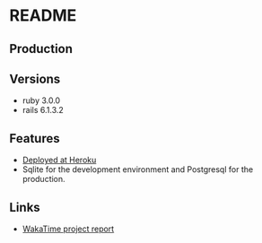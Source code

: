 # README

## Production



## Versions

- ruby 3.0.0
- rails 6.1.3.2

## Features

- [Deployed at Heroku](https://bmdonego.herokuapp.com/)
- Sqlite for the development environment and Postgresql for the production.

## Links

- [WakaTime project report](https://wakatime.com/projects/blog)